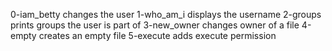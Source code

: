 0-iam_betty changes the user
1-who_am_i displays the username
2-groups prints groups the user is part of
3-new_owner changes owner of a file
4-empty creates an empty file
5-execute adds execute permission
